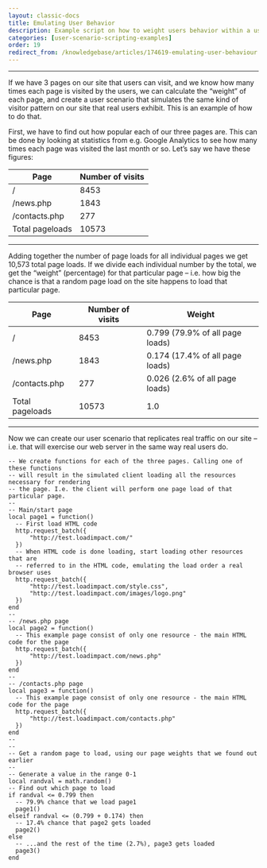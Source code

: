 ```yaml
---
layout: classic-docs
title: Emulating User Behavior
description: Example script on how to weight users behavior within a user scenario
categories: [user-scenario-scripting-examples]
order: 19
redirect_from: /knowledgebase/articles/174619-emulating-user-behaviour
---
```


***

If we have 3 pages on our site that users can visit, and we know how many times each page is visited by the users, we can calculate the “weight” of each page, and create a user scenario that simulates the same kind of visitor pattern on our site that real users exhibit. This is an example of how to do that.

First, we have to find out how popular each of our three pages are. This can be done by looking at statistics from e.g. Google Analytics to see how many times each page was visited the last month or so. Let’s say we have these figures:

Page            | Number of visits
----------------|-----------------
/               | 8453
/news.php       | 1843
/contacts.php   | 277
Total pageloads | 10573

***

Adding together the number of page loads for all individual pages we get 10,573 total page loads. If we divide each individual number by the total, we get the “weight” (percentage) for that particular page – i.e. how big the chance is that a random page load on the site happens to load that particular page.

Page            | Number of visits | Weight
----------------|------------------|--------------------------------
/               | 8453             | 0.799 (79.9% of all page loads)
/news.php       | 1843             | 0.174 (17.4% of all page loads)
/contacts.php   | 277              | 0.026 (2.6% of all page loads)
Total pageloads | 10573            | 1.0

***

Now we can create our user scenario that replicates real traffic on our site – i.e. that will exercise our web server in the same way real users do.

```
-- We create functions for each of the three pages. Calling one of these functions
-- will result in the simulated client loading all the resources necessary for rendering
-- the page. I.e. the client will perform one page load of that particular page.
--
-- Main/start page
local page1 = function()
  -- First load HTML code
  http.request_batch({
      "http://test.loadimpact.com/"
  })
  -- When HTML code is done loading, start loading other resources that are
  -- referred to in the HTML code, emulating the load order a real browser uses
  http.request_batch({
      "http://test.loadimpact.com/style.css",
      "http://test.loadimpact.com/images/logo.png"
  })
end
--
-- /news.php page
local page2 = function()
  -- This example page consist of only one resource - the main HTML code for the page
  http.request_batch({
      "http://test.loadimpact.com/news.php"
  })
end
--
-- /contacts.php page
local page3 = function()
  -- This example page consist of only one resource - the main HTML code for the page
  http.request_batch({
      "http://test.loadimpact.com/contacts.php"
  })
end
--
--
-- Get a random page to load, using our page weights that we found out earlier
--
-- Generate a value in the range 0-1
local randval = math.random()
-- Find out which page to load
if randval <= 0.799 then
  -- 79.9% chance that we load page1
  page1()
elseif randval <= (0.799 + 0.174) then
  -- 17.4% chance that page2 gets loaded
  page2()
else
  -- ...and the rest of the time (2.7%), page3 gets loaded
  page3()
end
```
